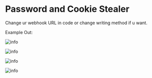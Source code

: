# Password and Cookie Stealer

Change ur webhook URL in code or change writing method if u want.

Example Out:

![info](https://user-images.githubusercontent.com/60032785/169547261-107aefa8-9a3d-40e8-988b-962a0284f4ed.png)

![info](https://user-images.githubusercontent.com/60032785/169548421-72010583-6974-4818-940f-5ffe3dca9aeb.png)

![info](https://user-images.githubusercontent.com/60032785/169548099-15866be0-d404-4fd2-b313-97cc7a1a5ae6.png)

![info](https://user-images.githubusercontent.com/60032785/169547579-1a05f21a-a126-473f-b31d-50360ef57075.png)
